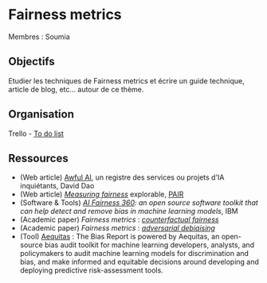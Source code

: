 # Fairness metrics

Membres : Soumia

## Objectifs 

Etudier les techniques de Fairness metrics et écrire un guide technique, article de blog, etc... autour de ce thème. 

## Organisation

Trello - [To do list](https://trello.com/b/PFb5SOOA/data-for-good-to-do-list)

## Ressources

- (Web article) [Awful AI](https://github.com/daviddao/awful-ai), un registre des services ou projets d'IA inquiétants, David Dao
- (Web article) *[Measuring fairness](https://pair.withgoogle.com/explorables/measuring-fairness)* explorable, [PAIR](https://pair.withgoogle.com/)
- (Software & Tools) *[AI Fairness 360](https://developer.ibm.com/technologies/artificial-intelligence/projects/ai-fairness-360/): an open source software toolkit that can help detect and remove bias in machine learning models*, IBM
- (Academic paper) *Fairness metrics* : *[counterfactual fairness](https://papers.nips.cc/paper/6995-counterfactual-fairness)*
- (Academic paper) *Fairness metrics* : *[adversarial debiaising](https://arxiv.org/pdf/1801.07593.pdf)*
- (Tool) [Aequitas](http://aequitas.dssg.io/) : The Bias Report is powered by Aequitas, an open-source bias audit toolkit for machine learning developers, analysts, and policymakers to audit machine learning models for discrimination and bias, and make informed and equitable decisions around developing and deploying predictive risk-assessment tools.